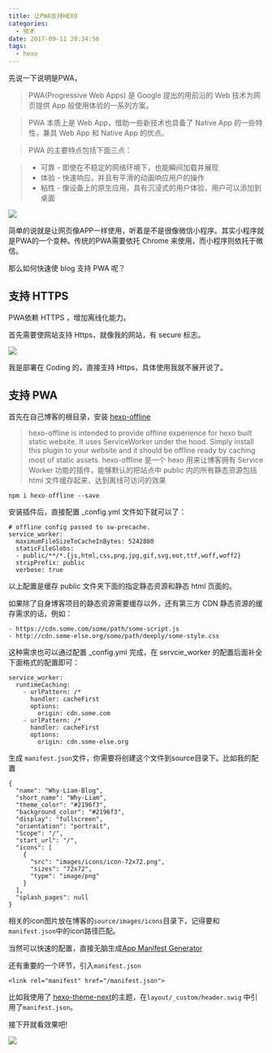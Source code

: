 ```yaml
---
title: 让PWA支持HEXO
categories:
  - 技术
date: 2017-09-11 20:34:56
tags:
  - hexo
---
```


先说一下说明是PWA， 

> PWA(Progressive Web Apps) 是 Google 提出的用前沿的 Web 技术为网页提供 App 般使用体验的一系列方案。

> PWA 本质上是 Web App，借助一些新技术也具备了 Native App 的一些特性，兼具 Web App 和 Native App 的优点。

> PWA 的主要特点包括下面三点：

> * 可靠 - 即使在不稳定的网络环境下，也能瞬间加载并展现
> * 体验 - 快速响应，并且有平滑的动画响应用户的操作
> * 粘性 - 像设备上的原生应用，具有沉浸式的用户体验，用户可以添加到桌面

![](https://ws2.sinaimg.cn/large/006tNc79gy1fjfvzwpgctg30gl0k1u0x.gif)

简单的说就是让网页像APP一样使用，听着是不是很像微信小程序。其实小程序就是PWA的一个变种。传统的PWA需要依托 Chrome 来使用，而小程序则依托于微信。

那么如何快速使 blog 支持 PWA 呢？

## 支持 HTTPS

PWA依赖 HTTPS ，增加离线化能力。

首先需要使网站支持 Https，就像我的网站，有 secure 标志。

![](https://ws4.sinaimg.cn/large/006tNc79gy1fjfvw3876hj31kw08cdhk.jpg)

我是部署在 Coding 的，直接支持 Https，具体使用我就不展开说了。

## 支持 PWA

首先在自己博客的根目录，安装 [hexo-offline](https://www.npmjs.com/package/hexo-offline)

> hexo-offline is intended to provide offline experience for hexo built static website. It uses ServiceWorker under the hood. Simply install this plugin to your website and it should be offline ready by caching most of static assets.
> hexo-offline 是一个 hexo 用来让博客拥有 Service Worker 功能的插件，能够默认的把站点中 public 内的所有静态资源包括 html 文件缓存起来，达到离线可访问的效果

```
npm i hexo-offline --save
```

安装插件后，直接配置 _config.yml 文件如下就可以了：

```
# offline config passed to sw-precache.
service_worker:
  maximumFileSizeToCacheInBytes: 5242880
  staticFileGlobs:
  - public/**/*.{js,html,css,png,jpg,gif,svg,eot,ttf,woff,woff2}
  stripPrefix: public
  verbose: true
```

以上配置是缓存 public 文件夹下面的指定静态资源和静态 html 页面的。

如果除了自身博客项目的静态资源需要缓存以外，还有第三方 CDN 静态资源的缓存需求的话，例如：

```
- https://cdn.some.com/some/path/some-script.js
- http://cdn.some-else.org/some/path/deeply/some-style.css
```

这种需求也可以通过配置 _config.yml 完成，在 servcie_worker 的配置后面补全下面格式的配置即可：

```
service_worker:
  runtimeCaching:
    - urlPattern: /*
      handler: cacheFirst
      options:
        origin: cdn.some.com
    - urlPattern: /*
      handler: cacheFirst
      options:
        origin: cdn.some-else.org
```

生成 `manifest.json`文件，你需要将创建这个文件到source目录下。比如我的配置

```
{
  "name": "Why·Liam·Blog",
  "short_name": "Why·Liam",
  "theme_color": "#2196f3",
  "background_color": "#2196f3",
  "display": "fullscreen",
  "orientation": "portrait",
  "Scope": "/",
  "start_url": "/",
  "icons": [
    {
      "src": "images/icons/icon-72x72.png",
      "sizes": "72x72",
      "type": "image/png"
    }
  ],
  "splash_pages": null
}
```

相关的icon图片放在博客的`source/images/icons`目录下，记得要和`manifest.json`中的icon路径匹配。 

当然可以快速的配置，直接无脑生成[App Manifest Generator](https://app-manifest.firebaseapp.com/)

还有重要的一个环节，引入`manifest.json`

```
<link rel="manifest" href="/manifest.json">
```

比如我使用了 [hexo-theme-next](https://github.com/iissnan/hexo-theme-next)的主题，在`layout/_custom/header.swig` 中引用了`manifest.json`。

接下开就看效果吧!

![](https://ws4.sinaimg.cn/large/006tNc79gy1fjg0c58idxj30ku112n1d.jpg)